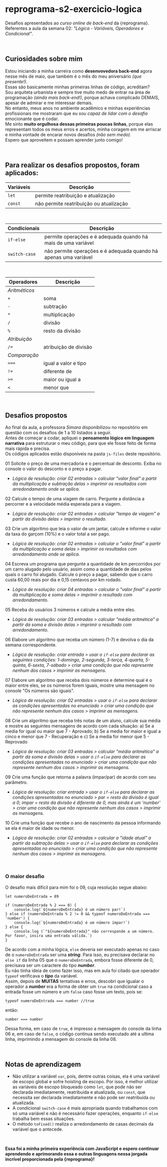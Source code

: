 # reprograma-s2-exercicio-logica

Desafios apresentados ao *curso online de back-end* da {reprograma}.  
Referentes a aula da semana 02: *"Lógica - Variáveis, Operadores e Condicional"*.

<br>

## Curiosidades sobre mim

Estou iniciando a minha carreira como **desenvovedora back-end** agora nesse mês de maio, que também é o mês do meu aniversário *(que presente!)*.  
Essas são basicamente minhas primeiras linhas de código, acreditam?  
Sou arquiteta urbanista e sempre tive muito medo de entrar na área de programação *(ainda mais back-end!)*, porque achava complicado DEMAIS, apesar de admirar e me interessar demais.  
No entanto, meus anos no ambiente acadêmico e minhas experiências profissionais me mostraram que eu *sou capaz de lidar com o desafio* emocionante que é codar.  
Me sinto **muito orgulhosa dessas primeiras poucas linhas**, porque elas representam todos os meus erros e acertos, minha coragem em me arriscar e minha vontade de encarar novos desafios *(não sem medo)*.  
Espero que aproveitem e possam aprender junto comigo!

<br>

## Para realizar os desafios propostos, foram aplicados:

| **Variáveis** | **Descrição** |
| --- | --- |
| `let` | permite reatribuição e atualização |
| `const` | não permite reatribuição ou atualização | 

<br>

| **Condicionais** | **Descrição** |
| --- | --- |
| `if-else` | permite operações e é adequada quando há mais de uma variável |
| `switch-case` | não permite operações e é adequada quando há apenas uma variável |

<br>

| **Operadores** | **Descrição** |
| --- | --- |
| *Aritméticos* 
| `+` | soma |
| `-` | subtração |
| `*` | multiplicação |
| `/` | divisão |
| `%` | resto da divisão |
| *Atribuição* 
| `/=` | atribuição de divisão |
| *Comparação* 
| `===` | igual a valor e tipo |
| `!=` | diferente de |
| `>=` | maior ou igual a |
| `<` | menor que |

<br>

## Desafios propostos

Ao final da aula, a professora *Simara* disponibilizou no repositório em questão com os desafios de 1 a 10 listados a seguir.  
Antes de começar a codar, apliquei o **pensamento lógico em linguagem narrativa** para estruturar o meu código, para que ele fosse feito de forma mais rápida e precisa.  
Os códigos aplicados estão disponíveis na pasta `js-files` deste repositório.


01 Solicite o preço de uma mercadoria e o percentual de desconto. Exiba no console o valor do desconto e o preço a pagar.

* *Lógica de resolução: criar 02 entradas > calcular "valor final" a partir da multiplicação e subtração delas > imprimir os resultados com arredondamento onde se aplica.*


02 Calcule o tempo de uma viagem de carro. Pergunte a distância a percorrer e a velocidade média esperada para a viagem.

* *Lógica de resolução: criar 02 entradas > calcular "tempo de viagem" a partir da divisão delas > imprimir o resultado.*


03 Crie um algoritmo que leia o valor de um jantar, calcule e informe o valor da taxa do garçom (10%) e o valor total a ser pago.

* *Lógica de resolução: criar 02 entradas > calcular o "valor final" a partir da multiplicação e soma delas > imprimir os resultados com arredondamento onde se aplica.*


04 Escreva um programa que pergunte a quantidade de km percorridos por um carro alugado pelo usuário, assim como a quantidade de dias pelos quais o carro foi alugado. Calcule o preço a pagar, sabendo que o carro custa 60,00 reais por dia e 0,15 centavos por km rodado.

* *Lógica de resolução: criar 04 entradas > calcular o "valor final" a partir da multiplicação e soma delas > imprimir o resultado com arredondamento.*


05 Receba do usuários 3 números e calcule a média entre eles.

* *Lógica de resolução: criar 03 entradas > calcular "média aritmética" a partir da soma e divisão delas > imprimir o resultado com arredondamento.*


06 Elabore um algoritmo que receba um número (1-7) e devolva o dia da semana correspondente.

* *Lógica de resolução: criar entrada > usar o `if-else` para declarar as seguintes condições: 1-domingo, 2-segunda, 3-terça, 4-quarta, 5-quinta, 6-sexta, 7-sábado > criar uma condição que não represente nenhum dos casos > imprimir as mensagens.*


07 Elabore um algoritmo que receba dois números e determine qual é o maior entre eles, se os números forem iguais, mostre uma mensagem no console "Os números são iguais".

* *Lógica de resolução: criar 02 entradas > usar o `if-else` para declarar as condições apresentadas no enunciado > criar uma condição que não represente nenhum dos casos > imprimir as mensagens.*


08 Crie um algoritmo que receba três notas de um aluno, calcule sua média e mostre as seguintes mensagens de acordo com cada situação: a) Se a media for igual ou maior que 7 - Aprovado;  b) Se a media for maior e igual a cinco e menor que 7 - Recuperação e c) Se a media for menor que 5 - Reprovado

* *Lógica de resolução: criar 03 entradas > calcular "média aritmética" a partir da soma e divisão delas > usar o `if-else` para declarar as condições apresentadas no enunciado > criar uma condição que não represente nenhum dos casos > imprimir as mensagens.*


09 Crie uma função que retorna a palavra (impar/par) de acordo com seu parâmetro.

* *Lógica de resolução: criar entrada > usar o `if-else` para declarar as condições apresentadas no enunciado > par = resto da divisão é igual a 0; impar = resto da divisão é diferente de 0, mas ainda é um 'number' > criar uma condição que não represente nenhum dos casos > imprimir as mensagens.*


10 Crie uma função que recebe o ano de nascimento da pessoa informando se ela é maior de idade ou menor.

* *Lógica de resolução: criar 02 entradas > calcular a "idade atual" a partir da subtração delas > usar o `if-else` para declarar as condições apresentadas no enunciado > criar uma condição que não represente nenhum dos casos > imprimir as mensagens.*


<br>

### O maior desafio

O desafio mais difícil para mim foi o 09, cuja resolução segue abaixo:

```
let numeroDeEntrada = 89

if (numeroDeEntrada % 2 === 0) {
    console.log(`${numeroDeEntrada} é um número par!`)
} else if (numeroDeEntrada % 2 != 0 && typeof numeroDeEntrada === 'number') {
    console.log(`${numeroDeEntrada} é um número ímpar!`)
} else {
    console.log (`"${numeroDeEntrada}" não corresponde a um número. Por favor, insira uma entrada válida.`)
}
```

De acordo com a minha lógica, `else` deveria ser executado apenas no caso de o `numeroDeEntrada` ser uma ***string***.
Para isso, eu precisava declarar no `else if` da linha 05 que o `numeroDeEntrada`, embora fosse diferente de 0, precisava ser um caractere do tipo ***number***.  
Eu não tinha ideia de como fazer isso, mas em aula foi citado que operador `typeof` verificava o ***tipo*** da variável.  
Assim, depois de **MUITAS** tentativas e erros, descobri que igualar o operador a ***number*** era a forma de obter um `true` na condicional caso a entrada fosse um número e um `false` caso fosse um texto, pois se:

```
typeof numeroDeEntrada === number //true
```

então:

```
number === number
```

Dessa forma, em caso de `true`, é impresso a mensagem do console da linha 06 e, em caso de `false`, o código continua sendo executado até a ultima linha, imprimindo a mensagem do console da linha 08.

<br>

## Notas de aprendizagem

* Não utilizar a variável `var`, pois, dentre outras coisas, ela é uma variável de escopo global e sofre hoisting de escopo.
Por isso, é melhor utilizar as variáveis de escopo bloqueado como `let`, que pode não ser declarada imediatamente, reatribuída e atualizada, ou `const`, que necessita ser declarada imediatamente e não pode ser reatribuída ou atualizada.
* A condicional `switch-case` é mais apropriada quando trabalhamos com só uma variável e não é necessário fazer operações, enquanto `if-else` trabalha bem essas situações.
* O método `toFixed()` realiza o arredondamento de casas decimais da variável que o antecede.

<br>

**Essa foi a minha primeira experiência com JavaScript e espero continuar aprendendo e aprimorando essa e outras linguagens nessa jorgada incrível proporcionada pela {reprograma}!**

